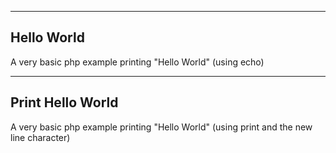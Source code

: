 ----------
Hello World
---------

A very basic php example printing "Hello World" (using echo)



----------
Print Hello World
---------


A very basic php example printing "Hello World" (using print and the new line character)
